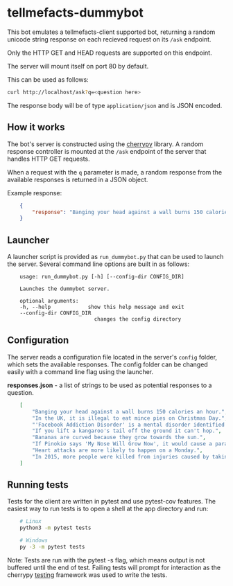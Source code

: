 # tellmefacts-dummybot

This bot emulates a tellmefacts-client supported bot, returning a random
unicode string response on each recieved request on its `/ask` endpoint.

Only the HTTP GET and HEAD requests are supported on this endpoint.

The server will mount itself on port 80 by default.

This can be used as follows:

```bash
curl http://localhost/ask?q=<question here>
```

The response body will be of type `application/json` and is JSON encoded.

## How it works

The bot's server is constructed using the [cherrypy](https://github.com/cherrypy/cherrypy) library. A random response controller is mounted at the `/ask` endpoint of
the server that handles HTTP GET requests.

When a request with the `q` parameter is made, a random response from the
available responses is returned in a JSON object.

Example response:
```json
    {
        "response": "Banging your head against a wall burns 150 calories an hour."
    }
```

## Launcher

A launcher script is provided as `run_dummybot.py` that can be used to
launch the server. Several command line options are built in as follows:

```
    usage: run_dummybot.py [-h] [--config-dir CONFIG_DIR]

    Launches the dummybot server.

    optional arguments:
    -h, --help            show this help message and exit
    --config-dir CONFIG_DIR
                            changes the config directory
```

## Configuration

The server reads a configuration file located in the server's `config` folder,
which sets the available responses. The config folder can be changed easily with
a command line flag using the launcher.

**responses.json** - a list of strings to be used as potential responses to a question.

```json
    [
        "Banging your head against a wall burns 150 calories an hour.",
        "In the UK, it is illegal to eat mince pies on Christmas Day.",
        "'Facebook Addiction Disorder' is a mental disorder identified by Psychologists.",
        "If you lift a kangaroo's tail off the ground it can't hop.",
        "Bananas are curved because they grow towards the sun.",
        "If Pinokio says 'My Nose Will Grow Now', it would cause a paradox.",
        "Heart attacks are more likely to happen on a Monday.",
        "In 2015, more people were killed from injuries caused by taking a selfie than by shark attacks."
    ]
```

## Running tests

Tests for the client are written in pytest and use pytest-cov features.
The easiest way to run tests is to open a shell at the app directory and run:

```bash
    # Linux
    python3 -m pytest tests

    # Windows
    py -3 -m pytest tests
```

Note: Tests are run with the pytest -s flag, which means output is not buffered
until the end of test. Failing tests will prompt for interaction as the cherrypy
[testing](http://docs.cherrypy.org/en/latest/advanced.html#testing-your-application)
framework was used to write the tests.